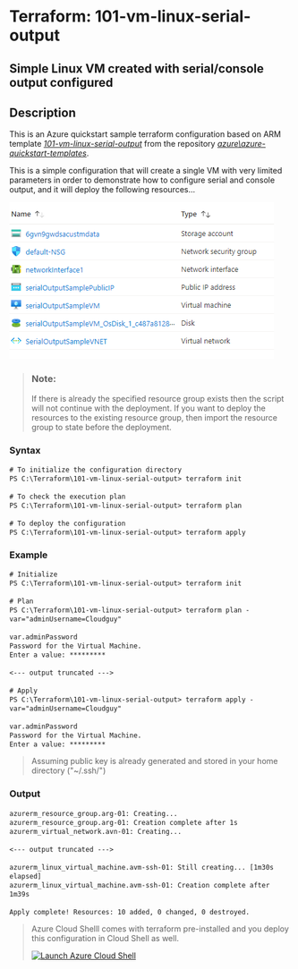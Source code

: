 # Terraform: 101-vm-linux-serial-output

## Simple Linux VM created with serial/console output configured 

## Description
This is an Azure quickstart sample terraform configuration 
based on ARM template *[101-vm-linux-serial-output](https://github.com/Azure/azure-quickstart-templates/tree/master/101-vm-linux-serial-output)* from the repository *[azure\azure-quickstart-templates](https://https://github.com/Azure/azure-quickstart-templates)*.

This is a simple configuration that will create a single VM with very limited parameters in order to demonstrate how to configure serial and console output, and it will deploy the following resources...

![output](resources.PNG)

> ### Note:
> If there is already the specified resource group exists then the script will not continue with the deployment. If you want to deploy the resources to the existing resource group, then import the resource group to state before the deployment.

### Syntax
```
# To initialize the configuration directory
PS C:\Terraform\101-vm-linux-serial-output> terraform init 

# To check the execution plan
PS C:\Terraform\101-vm-linux-serial-output> terraform plan

# To deploy the configuration
PS C:\Terraform\101-vm-linux-serial-output> terraform apply
```  

### Example
```
# Initialize
PS C:\Terraform\101-vm-linux-serial-output> terraform init 

# Plan
PS C:\Terraform\101-vm-linux-serial-output> terraform plan -var="adminUsername=Cloudguy"

var.adminPassword
Password for the Virtual Machine.
Enter a value: *********

<--- output truncated --->

# Apply
PS C:\Terraform\101-vm-linux-serial-output> terraform apply -var="adminUsername=Cloudguy"

var.adminPassword
Password for the Virtual Machine.
Enter a value: *********
```

>Assuming public key is already generated and stored in your home directory ("~/.ssh/")

### Output
```
azurerm_resource_group.arg-01: Creating...
azurerm_resource_group.arg-01: Creation complete after 1s 
azurerm_virtual_network.avn-01: Creating...

<--- output truncated --->

azurerm_linux_virtual_machine.avm-ssh-01: Still creating... [1m30s elapsed]
azurerm_linux_virtual_machine.avm-ssh-01: Creation complete after 1m39s 

Apply complete! Resources: 10 added, 0 changed, 0 destroyed.

```

>Azure Cloud Shelll comes with terraform pre-installed and you deploy this configuration in Cloud Shell as well.
>
>[![](https://shell.azure.com/images/launchcloudshell.png "Launch Azure Cloud Shell")](https://shell.azure.com)